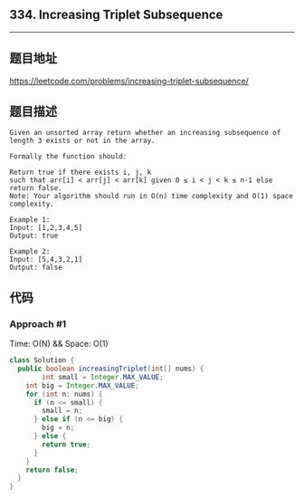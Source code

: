 ## 334. Increasing Triplet Subsequence

----
## 题目地址

https://leetcode.com/problems/increasing-triplet-subsequence/

## 题目描述
```
Given an unsorted array return whether an increasing subsequence of length 3 exists or not in the array.

Formally the function should:

Return true if there exists i, j, k
such that arr[i] < arr[j] < arr[k] given 0 ≤ i < j < k ≤ n-1 else return false.
Note: Your algorithm should run in O(n) time complexity and O(1) space complexity.

Example 1:
Input: [1,2,3,4,5]
Output: true

Example 2:
Input: [5,4,3,2,1]
Output: false
```

## 代码

### Approach #1 

Time: O(N) && Space: O(1)

```java
class Solution {
  public boolean increasingTriplet(int[] nums) {
		int small = Integer.MAX_VALUE;
    int big = Integer.MAX_VALUE;
    for (int n: nums) {
      if (n <= small) {
        small = n;
      } else if (n <= big) {
        big = n;
      } else {
        return true;
      }
    }
    return false;
  }
}
```















